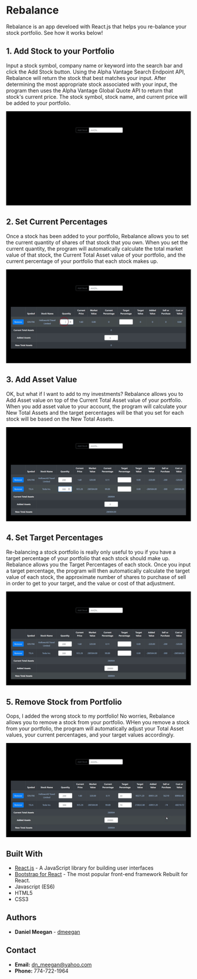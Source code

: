 # Rebalance

Rebalance is an app develoed with React.js that helps you re-balance your stock portfolio. See how it works below!


## 1. Add Stock to your Portfolio

Input a stock symbol, company name or keyword into the search bar and click the Add Stock button. Using the Alpha Vantage Search Endpoint API, Rebalance will return the stock that best matches your input. After determining the most appropriate stock associated with your input, the program then uses the Alpha Vantage Global Quote API to return that stock's current price. The stock symbol, stock name, and current price will be added to your portfolio.

![Add Stock to Portfolio](./media/AddStockToPortfolio.gif)

## 2. Set Current Percentages

Once a stock has been added to your portfolio, Rebalance allows you to set the current quantity of shares of that stock that you own. When you set the current quantity, the program will automatically calculate the total market value of that stock, the Current Total Asset value of your portfolio, and the current percentage of your portfolio that each stock makes up.

![Set Current Quantity](./media/SetCurrentQuantity.gif)

## 3. Add Asset Value

OK, but what if I want to add to my investments? Rebalance allows you to Add Asset value on top of the Current Total Asset value of your portfolio. When you add asset value to your account, the program will calculate your New Total Assets and the target percentages will be that you set for each stock will be based on the New Total Assets.

![Add Asset Value](./media/AddAssets.gif)

## 4. Set Target Percentages

Re-balancing a stock portfolio is really only useful to you if you have a target percentage of your portfolio that each stock should make up. Rebalance allows you the Target Percentages of each stock. Once you input a target percentage, the program will then automatically calculate the target value of each stock, the approximate number of shares to purchase of sell in order to get to your target, and the value or cost of that adjustment.

![Set Target Percentages](./media/SetTargetPercentages.gif)

## 5. Remove Stock from Portfolio

Oops, I added the wrong stock to my portfolio! No worries, Rebalance allows you to remove a stock from your portfolio. WHen you remove a stock from your portfolio, the program will automatically adjust your Total Asset values, your current percentages, and your target values accordingly.

![Remove Stock from Portfolio](./media/RemoveStock.gif)

## Built With
* [React.js](https://reactjs.org/) - A JavaScript library for building user interfaces
* [Bootstrap for React](https://react-bootstrap.github.io/) - The most popular front-end framework Rebuilt for React.
* Javascript (ES6)
* HTML5
* CSS3

## Authors

* **Daniel Meegan** - [dmeegan](https://github.com/dmeegan)

## Contact

* **Email:**  dn_meegan@yahoo.com
* **Phone:**  774-722-1964



